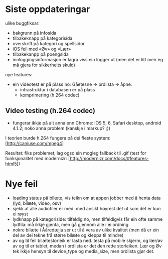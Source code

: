 # Siste oppdateringar

ulike buggfiksar:

* bakgrunn på infosida
* tilbakeknapp på kategorisida
* overskrift på kategori og spellsidor
* iOS feil med «Øv» og «Lær»
* tilbakekanpp på poengsida
* innloggingsinformasjon er lagra viss ein logger ut (men det er litt meir eg må gjera for sikkerheits skuld)

nye features:
* ein videotest er på plass no: Gåetesne -> ordlista -> åpne.
    - infrastruktur i databasen er på plass
    - komprimering (h.264 codec)

## Video testing (h.264 codec)

* fungerar ikkje på alt anna enn Chrome: iOS 5, 6, Safari desktop, android 4.1.2; noko anna problem (kanskje i markup? ;))

I teorien burde h.264 fungera på dei fleste system: [http://caniuse.com/mpeg4]

Resultat: fiks problemet, lag ogso ein mogleg fallback til .gif (test for funksjonalitet med modernizr: [http://modernizr.com/docs/#features-html5])

# Nye feil

* loading status på bilæte, vis teikn om at appen jobber med å henta data (lyd, bilæte, video, osv)
* sjekk at alle audiofiler er med: med ansikt høyrest det ut som det er kun ei røyst
* lydknapp på kategoriside: tilfeldig no, men tilfeldigvis får ein ofte samme lydfila: må ikkje gjenta, men gå gjennom alle i ei ordning
* nokre bilæte i Ååredæjja ser ut til å vera av ulike kvalitet (men då er ein del av dei tekne frå større bilæte og kleppa til mindre)
* av og til feil bilætestorleik er lasta ned. testa på mobile skjerm, og lær/øv av og til er tablet, medan i ordlista er det den rette storleiken. Lær og Øv tek ikkje hensyn til device_type og media_size, men ordlista gjør det.
